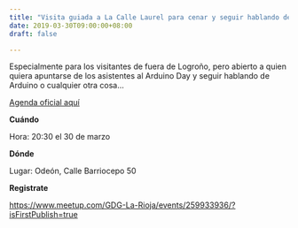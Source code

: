```yaml
---
title: "Visita guiada a La Calle Laurel para cenar y seguir hablando de Arduino"
date: 2019-03-30T09:00:00+08:00
draft: false

---
```

Especialmente para los visitantes de fuera de Logroño, pero abierto a quien quiera apuntarse de los asistentes al Arduino Day y seguir hablando de Arduino o cualquier otra cosa...




[Agenda oficial aquí](https://www.aprendiendoarduino.com/talleres-arduino/arduino-day-logrono-2019/)

<!--more-->




__Cuándo__

Hora: 20:30 el 30 de marzo

__Dónde__

Lugar: Odeón, Calle Barriocepo 50

__Registrate__

https://www.meetup.com/GDG-La-Rioja/events/259933936/?isFirstPublish=true

